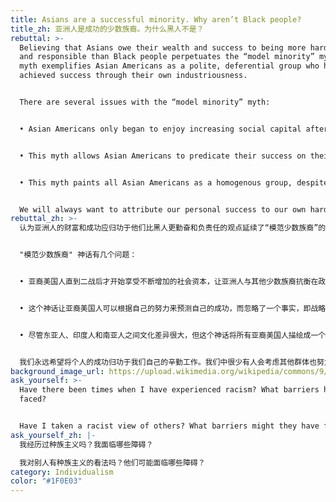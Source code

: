 ```yaml
---
title: Asians are a successful minority. Why aren’t Black people?
title_zh: 亚洲人是成功的少数族裔。为什么黑人不是？
rebuttal: >-
  Believing that Asians owe their wealth and success to being more hardworking
  and responsible than Black people perpetuates the “model minority” myth. This
  myth exemplifies Asian Americans as a polite, deferential group who have
  achieved success through their own industriousness.


  There are several issues with the “model minority” myth:


  • Asian Americans only began to enjoy increasing social capital after WWII, when it became politically convenient to pit Asians against other minorities. In other words, Asians became more successful when the American government strategically allowed them to be. In practical terms, this meant experiencing less housing discrimination and police targeting, and more access to loans and quality education—while the government continued to maintain policies of segregation and discrimination against Black people.


  • This myth allows Asian Americans to predicate their success on their own merit, while ignoring the fact that strategic policies allowed them to be successful. White and Asian Americans can be complicit and downplay the role that systemic racism plays in other minorities’ struggles.


  • This myth paints all Asian Americans as a homogenous group, despite wide cultural differences between East Asians, Indians, and South Asians. Specifically, it focuses on successful East Asian and Indian immigrants who are often prioritized into the country based on their already-accredited educational backgrounds.


  We will always want to attribute our personal success to our own hard work. Fewer of us are willing to consider that other groups of people can work as hard, but face more structural barriers to success. It’s important to recognize that even if you benefit from the model minority myth, you may be contributing to racial injustice.
rebuttal_zh: >-
  认为亚洲人的财富和成功应归功于他们比黑人更勤奋和负责任的观点延续了“模范少数族裔”的神话。这个神话例证了亚裔美国人是一个彬彬有礼、谦恭的群体，他们通过自己的勤奋取得了成功。


  "模范少数族裔" 神话有几个问题：


  • 亚裔美国人直到二战后才开始享受不断增加的社会资本，让亚洲人与其他少数族裔抗衡在政治层面变得有利。换句话说，当美国政府在战略上允许亚洲人这样做时，他们才会变得更成功。实际上，这意味着减少住房歧视和警察执法目标针对性，获得更多贷款和优质教育的机会，而政府却继续维持对黑人的隔离和歧视政策。


  • 这个神话让亚裔美国人可以根据自己的努力来预测自己的成功，而忽略了一个事实，即战略政策让他们取得了成功。白人和亚裔美国人可能是同谋，并淡化了系统性种族主义在其他少数族裔斗争中所起的作用。


  • 尽管东亚人、印度人和南亚人之间文化差异很大，但这个神话将所有亚裔美国人描绘成一个同质的群体。具体来说，它侧重于成功的东亚和印度移民，他们往往根据已经获得认可的教育背景被优先考虑进入美国。


  我们永远希望将个人的成功归功于我们自己的辛勤工作。我们中很少有人会考虑其他群体也努力工作，但面临更多的结构性成功障碍。重要的是要认识到，即使你受益于模范的少数族裔神话，你也可能助长种族不公正。
background_image_url: https://upload.wikimedia.org/wikipedia/commons/9/93/Black_Lives_Matter_march%2C_Margate_7_June_2020_38.jpg
ask_yourself: >-
  Have there been times when I have experienced racism? What barriers have I
  faced?


  Have I taken a racist view of others? What barriers might they have faced?
ask_yourself_zh: |-
  我经历过种族主义吗？我面临哪些障碍？

  我对别人有种族主义的看法吗？他们可能面临哪些障碍？
category: Individualism
color: "#1F0E03"
---
```

